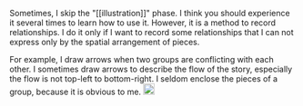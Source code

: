 
Sometimes, I skip the "[[illustration]]" phase. I think you should experience it several times to learn how to use it. However, it is a method to record relationships. I do it only if I want to record some relationships that I can not express only by the spatial arrangement of pieces.

For example, I draw arrows when two groups are conflicting with each other. I sometimes draw arrows to describe the flow of the story, especially the flow is not top-left to bottom-right. I seldom enclose the pieces of a group, because it is obvious to me.
<img src='https://scrapbox.io/api/pages/nishio/en/icon' alt='en.icon' height="19.5"/>